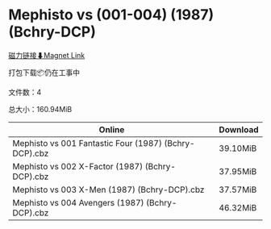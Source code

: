 # Mephisto vs (001-004) (1987) (Bchry-DCP)

[磁力链接⬇Magnet Link](magnet:?xt=urn:btih:55ca7eefa21da5974ced9270594bc52a564fc9e8&dn=Mephisto%20vs%20%28001-004%29%20%281987%29%20%28Bchry-DCP%29)

打包下载📦仍在工事中

文件数：4

总大小：160.94MiB

Online | Download
--- | ---
Mephisto vs 001 Fantastic Four (1987) (Bchry-DCP).cbz | 39.10MiB
Mephisto vs 002 X-Factor (1987) (Bchry-DCP).cbz | 37.95MiB
Mephisto vs 003 X-Men (1987) (Bchry-DCP).cbz | 37.57MiB
Mephisto vs 004 Avengers (1987) (Bchry-DCP).cbz | 46.32MiB